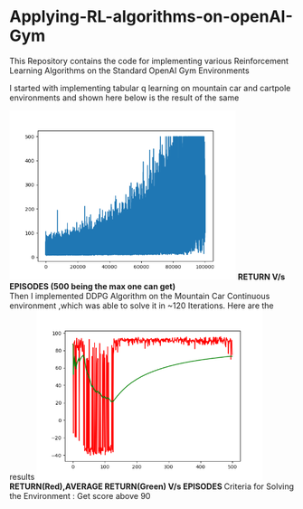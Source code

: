 # Applying-RL-algorithms-on-openAI-Gym
<p> This Repository contains the code for implementing various Reinforcement Learning Algorithms on the Standard OpenAI Gym Environments</p>
<p> I started with implementing tabular q learning on mountain car and cartpole environments and shown here below is the result of the same </p>
<img src="https://github.com/KSHITIJBITHEL/Applying-RL-algorithms-on-openAI-Gym/blob/master/tabular%20q_learning/cartpole/return%20vs%20epsiode1%20lakh%20episode%20run.png" width =400 alt="Return v/s Episodes" />
 <b> RETURN V/s EPISODES (500 being the max one can get)</b>
</br>  Then I implemented DDPG Algorithm on the Mountain Car Continuous environment ,which was able to solve it in ~120 Iterations. Here are the results
<img src= "https://github.com/KSHITIJBITHEL/Applying-RL-algorithms-on-openAI-Gym/blob/master/DDPG%20Mountain%20Car(Continuous)/ddpg_500_new.png" width = 400/>
<b> RETURN(Red),AVERAGE RETURN(Green) V/s EPISODES </b>
Criteria for Solving the Environment : Get score above 90

